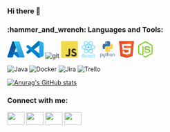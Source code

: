### Hi there 👋

<!--
**AndreasSkarpelos/AndreasSkarpelos** is a ✨ _special_ ✨ repository because its `README.md` (this file) appears on your GitHub profile.

Here are some ideas to get you started:

- 🔭 I’m currently working on ...
- 🌱 I’m currently learning ...
- 👯 I’m looking to collaborate on ...
- 🤔 I’m looking for help with ...
- 💬 Ask me about ...
- 📫 How to reach me: ...
- 😄 Pronouns: ...
- ⚡ Fun fact: ...

Complete list of github markdown emoji markup
https://gist.github.com/rxaviers/7360908

GitHub Readme Stats
https://github.com/anuraghazra/github-readme-stats

[![willianrod's wakatime stats](https://github-readme-stats.vercel.app/api/wakatime?username=skarbel)](https://github.com/anuraghazra/github-readme-stats)

[![Top Langs](https://github-readme-stats.vercel.app/api/top-langs/?username=AndreasSkarpelos)](https://github.com/anuraghazra/github-readme-stats)

https://dev.to/supritha/how-to-have-an-awesome-github-profile-1969

-->



<h3 align="left">:hammer_and_wrench: Languages and Tools:</h3>
<p align="left">
    <img src="https://github.com/devicons/devicon/blob/master/icons/azure/azure-original.svg" alt="azure" width="40" height="40"/> </a>
    <img src="https://github.com/devicons/devicon/blob/master/icons/vscode/vscode-original.svg" alt="vscode" width="40" height="40"/> </a>
    <img src="https://www.vectorlogo.zone/logos/git-scm/git-scm-icon.svg" alt="git" width="40" height="40"/> </a> 
    <img src="https://github.com/devicons/devicon/blob/master/icons/javascript/javascript-original.svg" alt="js" width="40" height="40"/> </a> 
    <img src="https://github.com/devicons/devicon/blob/master/icons/react/react-original-wordmark.svg" alt="js" width="40" height="40"/> </a>
    <img src="https://github.com/devicons/devicon/blob/master/icons/python/python-original-wordmark.svg" alt="python" width="40" height="40"/> </a>
    <img src="https://github.com/devicons/devicon/blob/master/icons/html5/html5-original.svg" alt="html5" width="40" height="40"/> </a>  
    <img src="https://github.com/devicons/devicon/blob/master/icons/nodejs/nodejs-plain.svg" alt="nodejs" width="40" height="40"/> </a>
</p>

![Java](https://img.shields.io/badge/java-%23ED8B00.svg?style=for-the-badge&logo=java&logoColor=white)
![Docker](https://img.shields.io/badge/docker-%230db7ed.svg?style=for-the-badge&logo=docker&logoColor=white)
![Jira](https://img.shields.io/badge/jira-%230A0FFF.svg?style=for-the-badge&logo=jira&logoColor=white)
![Trello](https://img.shields.io/badge/Trello-%23026AA7.svg?style=for-the-badge&logo=Trello&logoColor=white)



[![Anurag's GitHub stats](https://github-readme-stats.vercel.app/api?username=AndreasSkarpelos&count_private=true&show_icons=true&theme=tokyonight&hide=stars,issues)](https://github.com/anuraghazra/github-readme-stats)

<h3 align="left">Connect with me:</h3>
<p align="left">
<a href="https://www.linkedin.com/in/andreasskarpelos/" target="blank"><img align="center" src="https://cdn.jsdelivr.net/npm/simple-icons@3.0.1/icons/linkedin.svg" alt="" height="30" width="40" /></a>
<a href="your link" target="blank"><img align="center" src="https://cdn.jsdelivr.net/npm/simple-icons@3.0.1/icons/twitter.svg" alt="" height="30" width="40" /></a>
<a href="your link" target="blank"><img align="center" src="https://cdn.jsdelivr.net/npm/simple-icons@3.0.1/icons/instagram.svg" alt="" height="30" width="40" /></a>
<a href="your link" target="blank"><img align="center" src="https://cdn.jsdelivr.net/npm/simple-icons@3.0.1/icons/youtube.svg" alt="" height="30" width="40" /></a>
</p>
